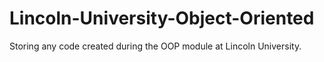 # Lincoln-University-Object-Oriented
Storing any code created during the OOP module at Lincoln University.
